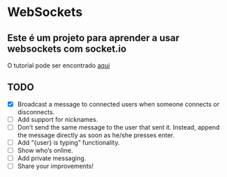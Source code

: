# WebSockets

## Este é um projeto para aprender a usar websockets com socket.io

O tutorial pode ser encontrado [aqui](https://socket.io/get-started/chat)

## TODO

- [x] Broadcast a message to connected users when someone connects or disconnects.
- [ ] Add support for nicknames.
- [ ] Don’t send the same message to the user that sent it. Instead, append the message directly as soon as he/she presses enter.
- [ ] Add “{user} is typing” functionality.
- [ ] Show who’s online.
- [ ] Add private messaging.
- [ ] Share your improvements!
